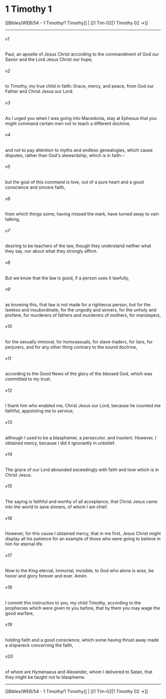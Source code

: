 # 1 Timothy 1

[[Bibles/WEB/54 - 1 Timothy/1 Timothy]] | [[1 Tim-02|1 Timothy 02 →]]
***



###### v1 
Paul, an apostle of Jesus Christ according to the commandment of God our Savior and the Lord Jesus Christ our hope; 

###### v2 
to Timothy, my true child in faith: Grace, mercy, and peace, from God our Father and Christ Jesus our Lord. 

###### v3 
As I urged you when I was going into Macedonia, stay at Ephesus that you might command certain men not to teach a different doctrine, 

###### v4 
and not to pay attention to myths and endless genealogies, which cause disputes, rather than God's stewardship, which is in faith-- 

###### v5 
but the goal of this command is love, out of a pure heart and a good conscience and sincere faith, 

###### v6 
from which things some, having missed the mark, have turned away to vain talking, 

###### v7 
desiring to be teachers of the law, though they understand neither what they say, nor about what they strongly affirm. 

###### v8 
But we know that the law is good, if a person uses it lawfully, 

###### v9 
as knowing this, that law is not made for a righteous person, but for the lawless and insubordinate, for the ungodly and sinners, for the unholy and profane, for murderers of fathers and murderers of mothers, for manslayers, 

###### v10 
for the sexually immoral, for homosexuals, for slave-traders, for liars, for perjurers, and for any other thing contrary to the sound doctrine, 

###### v11 
according to the Good News of the glory of the blessed God, which was committed to my trust. 

###### v12 
I thank him who enabled me, Christ Jesus our Lord, because he counted me faithful, appointing me to service; 

###### v13 
although I used to be a blasphemer, a persecutor, and insolent. However, I obtained mercy, because I did it ignorantly in unbelief. 

###### v14 
The grace of our Lord abounded exceedingly with faith and love which is in Christ Jesus. 

###### v15 
The saying is faithful and worthy of all acceptance, that Christ Jesus came into the world to save sinners, of whom I am chief. 

###### v16 
However, for this cause I obtained mercy, that in me first, Jesus Christ might display all his patience for an example of those who were going to believe in him for eternal life. 

###### v17 
Now to the King eternal, immortal, invisible, to God who alone is wise, be honor and glory forever and ever. Amen. 

###### v18 
I commit this instruction to you, my child Timothy, according to the prophecies which were given to you before, that by them you may wage the good warfare, 

###### v19 
holding faith and a good conscience, which some having thrust away made a shipwreck concerning the faith, 

###### v20 
of whom are Hymenaeus and Alexander, whom I delivered to Satan, that they might be taught not to blaspheme.

***
[[Bibles/WEB/54 - 1 Timothy/1 Timothy]] | [[1 Tim-02|1 Timothy 02 →]]
